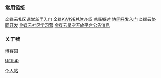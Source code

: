 ### 常用链接

[金蝶云社区课堂新手入门](https://vip.kingdee.com/school/topic/51609017830717952)  [金蝶KWISE总体介绍](https://wenku.baidu.com/view/2f4f95ea6094dd88d0d233d4b14e852458fb39cc.html)  [总账概述](https://vip.kingdee.com/school/5)  [协同开发入门](https://open.kingdee.com/k3cloud/open/VodDetails.aspx?VD=0001)  [金蝶云协同开发](https://open.kingdee.com/K3Cloud/cdpportal/index.aspx)  [金蝶云社区学习营](https://vip.kingdee.com/studycamp/?productLineId=1)  [金蝶云星空开放平台公告消息](https://open.kingdee.com/K3Cloud/Open/Bulletin.aspx?Kind=Message)

### 关于我

[博客园](https://www.cnblogs.com/hool)

[Github](https://github.com/hanbinjxnc)

[个人站](https://www.shibowl.top)
